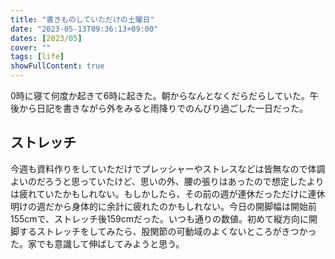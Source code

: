 ```yaml
---
title: "書きものしていただけの土曜日"
date: "2023-05-13T09:36:13+09:00"
dates: [2023/05]
cover: ""
tags: [life]
showFullContent: true
---
```


0時に寝て何度か起きて6時に起きた。朝からなんとなくだらだらしていた。午後から日記を書きながら外をみると雨降りでのんびり過ごした一日だった。

## ストレッチ

今週も資料作りをしていただけでプレッシャーやストレスなどは皆無なので体調よいのだろうと思っていたけど、思いの外、腰の張りはあったので想定したよりは疲れていたかもしれない。もしかしたら、その前の週が連休だっただけに連休明けの週だから身体的に余計に疲れたのかもしれない。今日の開脚幅は開始前155cmで、ストレッチ後159cmだった。いつも通りの数値。初めて縦方向に開脚するストレッチをしてみたら、股関節の可動域のよくないところがきつかった。家でも意識して伸ばしてみようと思う。
